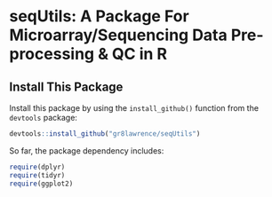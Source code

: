 # seqUtils: A Package For Microarray/Sequencing Data Pre-processing & QC in R

## Install This Package

Install this package by using the `install_github()` function from the `devtools` package:
```r
devtools::install_github("gr8lawrence/seqUtils")
```

So far, the package dependency includes:
```r
require(dplyr)
require(tidyr)
require(ggplot2)
```
